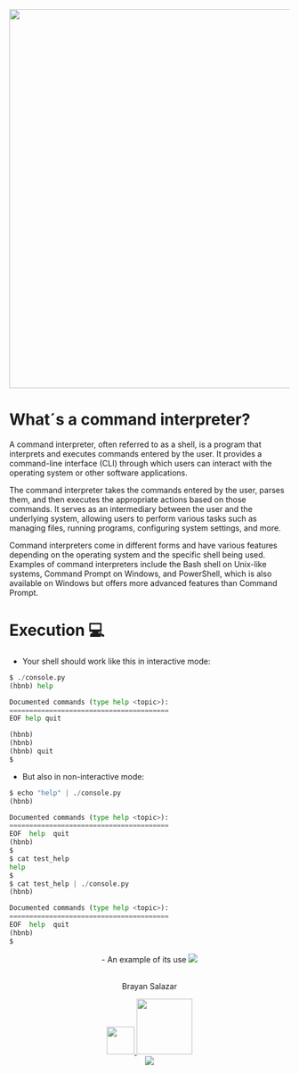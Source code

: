 <center>
<img src="https://s9.gifyu.com/images/SUYDt.gif" width ="1200" height="680">
</center>
<h1>What´s a command interpreter?</h1>
<p>A command interpreter, often referred to as a shell, is a program that interprets and executes commands entered by the user. It provides a command-line interface (CLI) through which users can interact with the operating system or other software applications.

The command interpreter takes the commands entered by the user, parses them, and then executes the appropriate actions based on those commands. It serves as an intermediary between the user and the underlying system, allowing users to perform various tasks such as managing files, running programs, configuring system settings, and more.

Command interpreters come in different forms and have various features depending on the operating system and the specific shell being used. Examples of command interpreters include the Bash shell on Unix-like systems, Command Prompt on Windows, and PowerShell, which is also available on Windows but offers more advanced features than Command Prompt.</p>


<h1>Execution 💻</h1>

- Your shell should work like this in interactive mode:


```python
$ ./console.py
(hbnb) help

Documented commands (type help <topic>):
========================================
EOF help quit

(hbnb)
(hbnb)
(hbnb) quit
$
```
- But also in non-interactive mode:

```python
$ echo "help" | ./console.py
(hbnb)

Documented commands (type help <topic>):
========================================
EOF  help  quit
(hbnb) 
$
$ cat test_help
help
$
$ cat test_help | ./console.py
(hbnb)

Documented commands (type help <topic>):
========================================
EOF  help  quit
(hbnb) 
$
```

<center>
- An example of its use
<img src="https://s9.gifyu.com/images/SUYO9.gif">
</center>

<br>

<center>
<p>Brayan Salazar</p>
<a href="https://www.linkedin.com/in/brayan-salazar-perdomo-07a4321b1/">
  <img src="https://static-00.iconduck.com/assets.00/linkedin-icon-2048x2048-ya5g47j2.png" width="50">
</a>

<a href="https://github.com/BrayanSalazar14">
 <img src="https://1000logos.net/wp-content/uploads/2021/05/GitHub-logo.png" width="100">
</a>


<footer><img src="https://media4.giphy.com/media/coxQHKASG60HrHtvkt/giphy.gif?cid=6c09b952ij868emdkh0ihkk1yud54rfc1ypkvyoigqyacq7r&ep=v1_internal_gif_by_id&rid=giphy.gif&ct=g"></footer>